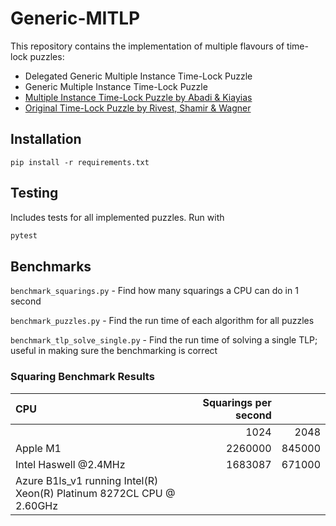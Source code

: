 # Generic-MITLP

This repository contains the implementation of multiple flavours of time-lock puzzles:
- Delegated Generic Multiple Instance Time-Lock Puzzle
- Generic Multiple Instance Time-Lock Puzzle
- [Multiple Instance Time-Lock Puzzle by Abadi & Kiayias](https://doi.org/10.1007/978-3-662-64331-0_28)
- [Original Time-Lock Puzzle by Rivest, Shamir & Wagner](https://dl.acm.org/doi/10.5555/888615)

## Installation
`pip install -r requirements.txt`

## Testing
Includes tests for all implemented puzzles. Run with

```sh
pytest
```

## Benchmarks
`benchmark_squarings.py` - Find how many squarings a CPU can do in 1 second

`benchmark_puzzles.py` - Find the run time of each algorithm for all puzzles

`benchmark_tlp_solve_single.py` - Find the run time of solving a single TLP; useful in making sure the benchmarking is correct

### Squaring Benchmark Results
| CPU                                                                  | Squarings per second |         |
|:---------------------------------------------------------------------|---------------------:|--------:|
|                                                                      |                 1024 |    2048 |
| Apple M1                                                             |              2260000 |  845000 |
| Intel Haswell @2.4MHz                                                |              1683087 |  671000 |
| Azure B1ls_v1 running Intel(R) Xeon(R) Platinum 8272CL CPU @ 2.60GHz | | |
